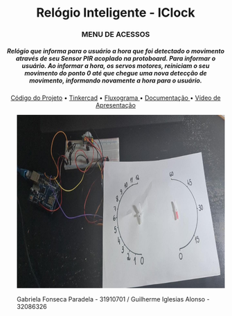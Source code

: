 <h1 align="center"> Relógio Inteligente - IClock </h1>
<H3 align="center"> MENU DE ACESSOS </h3>
<H5 align="center"> Relógio que informa 
para o usuário a hora que foi detectado o movimento através de seu Sensor PIR acoplado 
na protoboard. Para informar o usuário. Ao informar a hora, os servos motores, reiniciam o seu 
movimento do ponto 0 até que chegue uma nova detecção de movimento, informando 
novamente a hora para o usuário.</h5>

<p align="center">
<a href="https://github.com/gabs-iii/IClock/blob/main/C%C3%B3digo.txt"> Código do Projeto</a> •
<a href="https://github.com/gabs-iii/IClock/blob/main/Diagrama.png"> Tinkercad</a> •
<a href="https://github.com/gabs-iii/IClock/blob/main/Fluxograma_1.png"> Fluxograma </a>•
<a href="https://github.com/gabs-iii/IClock/blob/main/Trabalho_Objetos_Inteligentes_Conectados.pdf"> Documentação </a>•
<a href="https://www.youtube.com/watch?v=gqFMDKGjRvU"> Vídeo de Apresentação</a>  

 <ul>
  <p align="center">
  <img src="projeto.jpeg" width="512" height="400" >
    
    
 <p> Gabriela Fonseca Paradela - 31910701 /
     Guilherme Iglesias Alonso - 32086326
  
</p>
